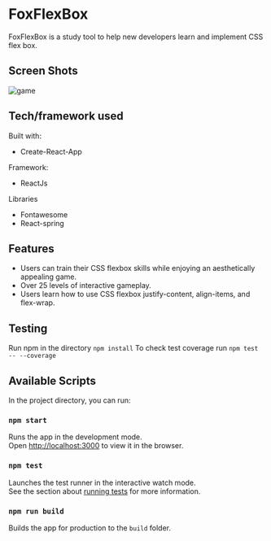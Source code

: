 # FoxFlexBox

FoxFlexBox is a study tool to help new developers learn and implement CSS flex box.


## Screen Shots

![game](https://i.imgur.com/m8HLqhs.png)

## Tech/framework used

Built with: 
* Create-React-App

Framework: 
* ReactJs

Libraries
* Fontawesome
* React-spring

## Features

* Users can train their CSS flexbox skills while enjoying an aesthetically appealing game.
* Over 25 levels of interactive gameplay.
* Users learn how to use CSS flexbox justify-content, align-items, and flex-wrap.

## Testing
Run npm in the directory ``` npm install ```
To check test coverage run ``` npm test -- --coverage ```

## Available Scripts

In the project directory, you can run:

### `npm start`

Runs the app in the development mode.<br>
Open [http://localhost:3000](http://localhost:3000) to view it in the browser.

### `npm test`

Launches the test runner in the interactive watch mode.<br>
See the section about [running tests](https://facebook.github.io/create-react-app/docs/running-tests) for more information.

### `npm run build`

Builds the app for production to the `build` folder.<br>

